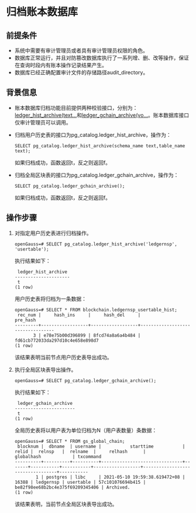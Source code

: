 # 归档账本数据库

## 前提条件<a name="zh-cn_topic_0059778013_sfe45a1031ec347ba820649c0cec52027"></a>

-   系统中需要有审计管理员或者具有审计管理员权限的角色。
-   数据库正常运行，并且对防篡改数据库执行了一系列增、删、改等操作，保证在查询时段内有账本操作记录结果产生。
-   数据库已经正确配置审计文件的存储路径audit\_directory。

## 背景信息<a name="zh-cn_topic_0059778013_s15667753cb2542158661ae3f96cab067"></a>

-   账本数据库归档功能目前提供两种校验接口，分别为：[ledger\_hist\_archive\(text...](../SQLReference/账本数据库的函数.md#li18806468138)和[ledger\_gchain\_archive\(vo...](../SQLReference/账本数据库的函数.md#li988064691317)。账本数据库接口仅审计管理员可以调用。
-   归档用户历史表的接口为pg\_catalog.ledger\_hist\_archive，操作为：

    ```
    SELECT pg_catalog.ledger_hist_archive(schema_name text,table_name text);
    ```

    如果归档成功，函数返回t，反之则返回f。

-   归档全局区块表的接口为pg\_catalog.ledger\_gchain\_archive，操作为：

    ```
    SELECT pg_catalog.ledger_gchain_archive();
    ```

    如果归档成功，函数返回t，反之则返回f。


## 操作步骤<a name="section199001315531"></a>

1.  对指定用户历史表进行归档操作。

    ```
    openGauss=# SELECT pg_catalog.ledger_hist_archive('ledgernsp', 'usertable');
    ```

    执行结果如下：

    ```
     ledger_hist_archive
    ---------------------
     t
    (1 row)
    ```

    用户历史表将归档为一条数据：

    ```
    openGauss=# SELECT * FROM blockchain.ledgernsp_usertable_hist;
     rec_num |     hash_ins     |     hash_del     |             pre_hash
    ---------+------------------+------------------+----------------------------------
           3 | e78e75b00d396899 | 8fcd74a8a6a4b484 | fd61cb772033da297d10c4e658e898d7
    (1 row)
    ```

    该结果表明当前节点用户历史表导出成功。

2.  执行全局区块表导出操作。

    ```
    openGauss=# SELECT pg_catalog.ledger_gchain_archive();
    ```

    执行结果如下：

    ```
     ledger_gchain_archive
    -----------------------
     t
    (1 row)
    ```

    全局历史表将以用户表为单位归档为N（用户表数量）条数据：

    ```
    openGauss=# SELECT * FROM gs_global_chain;
     blocknum |  dbname  | username |           starttime           | relid |  relnsp   |  relname  |     relhash      |            globalhash            | txcommand
    ----------+----------+----------+-------------------------------+-------+-----------+-----------+------------------+----------------------------------+-----------
            1 | postgres | libc     | 2021-05-10 19:59:38.619472+08 | 16388 | ledgernsp | usertable | 57c101076694b415 | be82f98ee68b2bc4e375f69209345406 | Archived.
    (1 row)
    ```

    该结果表明，当前节点全局区块表导出成功。

